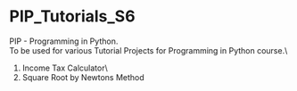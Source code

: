 # PIP_Tutorials_S6

PIP - Programming in Python.\
To be used for various Tutorial Projects for Programming in Python course.\
1. Income Tax Calculator\
2. Square Root by Newtons Method
